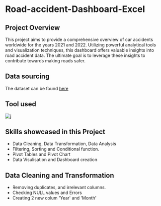 # Road-accident-Dashboard-Excel
## Project Overview
This project aims to provide a comprehensive overview of car accidents worldwide for the years 2021 and 2022. Utilizing powerful analytical tools and visualization techniques, this dashboard offers valuable insights into road accident data. The ultimate goal is to leverage these insights to contribute towards making roads safer.
## Data sourcing
The dataset can be found [here](https://drive.google.com/file/d/1wqc8TtHFe4iQ0Dgyj0Wwv92MlMQBQfyt/view?usp=drive_link)
## Tool used
![j](https://camo.githubusercontent.com/0edea26d0911b23c89de2458bd0b1e969b518e4fe9a0ff3ea7553065f770a057/68747470733a2f2f696d672e69636f6e73382e636f6d2f636f6c6f722f3235362f6d6963726f736f66742d657863656c2d323031392e706e67)
## Skills showcased in this Project
  * Data Cleaning, Data Transformation, Data Analysis
  * Filtering, Sorting and Conditional function. 
  * Pivot Tables and Pivot Chart
  * Data Visulisation and Dashboard creation
## Data Cleaning and Transformation
* Removing duplicates, and irrelevant columns.
* Checking NULL values and Errors
* Creating 2 new colum 'Year' and 'Month' 
